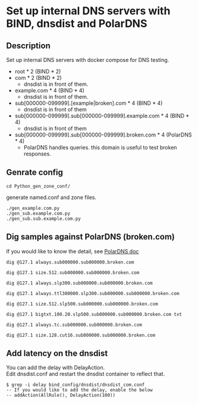# Set up internal DNS servers with BIND, dnsdist and PolarDNS

## Description

Set up internal DNS servers with docker compose for DNS testing.

- root * 2 (BIND * 2)
- com * 2 (BIND * 2)
  - dnsdist is in front of them.
- example.com * 4 (BIND * 4)
  - dnsdist is in front of them.
- sub[000000-099999].[example|broken].com * 4 (BIND * 4)
  - dnsdist is in front of them
- sub[000000-099999].sub[000000-099999].example.com * 4 (BIND * 4)
  - dnsdist is in front of them
- sub[000000-099999].sub[000000-099999].broken.com * 4 (PolarDNS * 4)
  - PolarDNS handles queries. this domain is useful to test broken responses.

## Genrate config

```
cd Python_gen_zone_conf/
```

generate named.conf and zone files.
```
./gen_example.com.py
./gen_sub.example.com.py
./gen_sub.sub.example.com.py
```

## Dig samples against PolarDNS (broken.com)

If you would like to know the detail, see [PolarDNS doc](https://github.com/oryxlabs/PolarDNS/tree/main)
```
dig @127.1 always.sub000000.sub000000.broken.com 

dig @127.1 size.512.sub000000.sub000000.broken.com 

dig @127.1 always.slp300.sub000000.sub000000.broken.com

dig @127.1 always.ttl300000.slp300.sub000000.sub000000.broken.com  

dig @127.1 size.512.slp500.sub000000.sub000000.broken.com 

dig @127.1 bigtxt.100.20.slp500.sub000000.sub000000.broken.com txt

dig @127.1 always.tc.sub000000.sub000000.broken.com

dig @127.1 size.128.cut16.sub000000.sub000000.broken.com
```

## Add latency on the dnsdist

You can add the delay with DelayAction.<br>
Edit dnsdist.conf and restart the dnsdist container to reflect that.
```
$ grep -i delay bind_config/dnsdist/dnsdist_com.conf
-- If you would like to add the delay, enable the below
-- addAction(AllRule(), DelayAction(100))
```